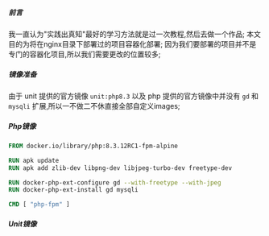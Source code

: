 ##### 前言
我一直认为"实践出真知"最好的学习方法就是过一次教程,然后去做一个作品;
本文目的为将在nginx目录下部署过的项目容器化部署; 
因为我们要部署的项目并不是专门的容器化项目,所以我们需要更改的位置较多;

##### 镜像准备
由于 unit 提供的官方镜像 `unit:php8.3` 以及 php 提供的官方镜像中并没有 `gd` 和 `mysqli` 扩展,所以一不做二不休直接全部自定义images;

##### Php镜像
```Dockerfile
FROM docker.io/library/php:8.3.12RC1-fpm-alpine

RUN apk update
RUN apk add zlib-dev libpng-dev libjpeg-turbo-dev freetype-dev

RUN docker-php-ext-configure gd --with-freetype --with-jpeg
RUN docker-php-ext-install gd mysqli

CMD [ "php-fpm" ] 
```

##### Unit镜像
```Dockerfile
